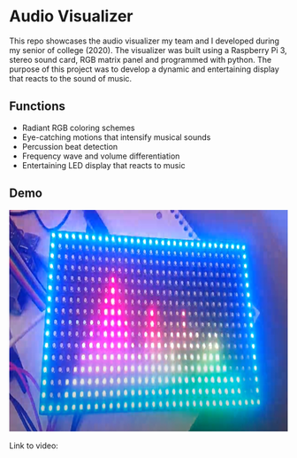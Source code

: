 # Audio Visualizer
This repo showcases the audio visualizer my team and I developed during my senior of college (2020). The visualizer was built using a Raspberry Pi 3, stereo sound card, RGB matrix panel and programmed with python. The purpose of this project was to develop a dynamic and entertaining display that reacts to the sound of music.

## Functions
 * Radiant RGB coloring schemes
 * Eye-catching motions that intensify musical sounds
 * Percussion beat detection
 * Frequency wave and volume differentiation
 * Entertaining LED display that reacts to music

## Demo
<p align="center">
<img width="700" height="400" src="images/pic.PNG">
</p>

Link to video:
